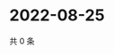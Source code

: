 # 2022-08-25

共 0 条

<!-- BEGIN WEIBO -->
<!-- 最后更新时间 Thu Aug 25 2022 13:09:13 GMT+0800 (China Standard Time) -->

<!-- END WEIBO -->
